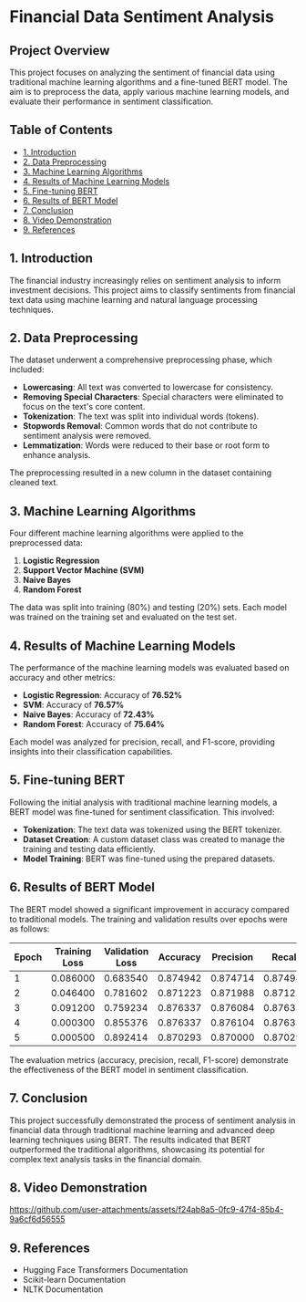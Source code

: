 # Financial Data Sentiment Analysis

## Project Overview
This project focuses on analyzing the sentiment of financial data using traditional machine learning algorithms and a fine-tuned BERT model. The aim is to preprocess the data, apply various machine learning models, and evaluate their performance in sentiment classification.

## Table of Contents
- [1. Introduction](#1-introduction)
- [2. Data Preprocessing](#2-data-preprocessing)
- [3. Machine Learning Algorithms](#3-machine-learning-algorithms)
- [4. Results of Machine Learning Models](#4-results-of-machine-learning-models)
- [5. Fine-tuning BERT](#5-fine-tuning-bert)
- [6. Results of BERT Model](#6-results-of-bert-model)
- [7. Conclusion](#7-conclusion)
- [8. Video Demonstration](#7-Video-Demonstration)
- [9. References](#8-references)

## 1. Introduction
The financial industry increasingly relies on sentiment analysis to inform investment decisions. This project aims to classify sentiments from financial text data using machine learning and natural language processing techniques.

## 2. Data Preprocessing
The dataset underwent a comprehensive preprocessing phase, which included:
- **Lowercasing**: All text was converted to lowercase for consistency.
- **Removing Special Characters**: Special characters were eliminated to focus on the text's core content.
- **Tokenization**: The text was split into individual words (tokens).
- **Stopwords Removal**: Common words that do not contribute to sentiment analysis were removed.
- **Lemmatization**: Words were reduced to their base or root form to enhance analysis.

The preprocessing resulted in a new column in the dataset containing cleaned text.

## 3. Machine Learning Algorithms
Four different machine learning algorithms were applied to the preprocessed data:
1. **Logistic Regression**
2. **Support Vector Machine (SVM)**
3. **Naive Bayes**
4. **Random Forest**

The data was split into training (80%) and testing (20%) sets. Each model was trained on the training set and evaluated on the test set.

## 4. Results of Machine Learning Models
The performance of the machine learning models was evaluated based on accuracy and other metrics:
- **Logistic Regression**: Accuracy of **76.52%**
- **SVM**: Accuracy of **76.57%**
- **Naive Bayes**: Accuracy of **72.43%**
- **Random Forest**: Accuracy of **75.64%**

Each model was analyzed for precision, recall, and F1-score, providing insights into their classification capabilities.

## 5. Fine-tuning BERT
Following the initial analysis with traditional machine learning models, a BERT model was fine-tuned for sentiment classification. This involved:
- **Tokenization**: The text data was tokenized using the BERT tokenizer.
- **Dataset Creation**: A custom dataset class was created to manage the training and testing data efficiently.
- **Model Training**: BERT was fine-tuned using the prepared datasets.

## 6. Results of BERT Model
The BERT model showed a significant improvement in accuracy compared to traditional models. The training and validation results over epochs were as follows:

| Epoch | Training Loss | Validation Loss | Accuracy | Precision | Recall  | F1      |
|-------|---------------|------------------|----------|-----------|---------|---------|
| 1     | 0.086000      | 0.683540         | 0.874942 | 0.874714  | 0.874942| 0.874413|
| 2     | 0.046400      | 0.781602         | 0.871223 | 0.871988  | 0.871223| 0.871286|
| 3     | 0.091200      | 0.759234         | 0.876337 | 0.876084  | 0.876337| 0.876183|
| 4     | 0.000300      | 0.855376         | 0.876337 | 0.876104  | 0.876337| 0.876123|
| 5     | 0.000500      | 0.892414         | 0.870293 | 0.870000  | 0.870293| 0.870115|

The evaluation metrics (accuracy, precision, recall, F1-score) demonstrate the effectiveness of the BERT model in sentiment classification.

## 7. Conclusion
This project successfully demonstrated the process of sentiment analysis in financial data through traditional machine learning and advanced deep learning techniques using BERT. The results indicated that BERT outperformed the traditional algorithms, showcasing its potential for complex text analysis tasks in the financial domain.

## 8. Video Demonstration


https://github.com/user-attachments/assets/f24ab8a5-0fc9-47f4-85b4-9a6cf6d56555



## 9. References
- Hugging Face Transformers Documentation
- Scikit-learn Documentation
- NLTK Documentation

